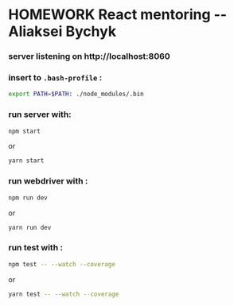 # HOMEWORK React mentoring -- Aliaksei Bychyk #


### server listening on http://localhost:8060 ###


### insert to `.bash-profile` : ###
```bash
export PATH=$PATH: ./node_modules/.bin
```

### run server with: ###
 ```bash
 npm start
 ```
or
```bash
yarn start
```

### run webdriver with : ###
```bash 
npm run dev
```
or
```bash
yarn run dev
```

### run test with : ###
```bash
npm test -- --watch --coverage
```
or
```bash
yarn test -- --watch --coverage
```